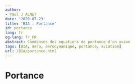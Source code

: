 ```yaml
---
author:
- Paul J ALNET
date: '2020-07-23'
title: 'BIA : Portance'
id: portance
lang: fr
og-lang: fr_FR
abstract: Condenses des equations de portance d'un avion
tags: [BIA, aero, aerodynamique, portance, aviation]
url: /BIA/portance.html
---
```


# Portance
